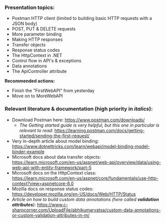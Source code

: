 ### Presentation topics:

- Postman HTTP client (limited to building basic HTTP requests with a JSON body)
- POST, PUT & DELETE requests
- More parameter binding
- Making HTTP responses
- Transfer objects
- Response status codes
- The HttpContext in .NET
- Control flow in API's & exceptions
- Data annotations
- The ApiController attribute

**Recommended actions:**
- Finish the "FirstWebAPI" from yesterday
- Move on to MoreWebAPI

### Relevant literature & documentation (high priority in *italics*):
- Download Postman here: https://www.postman.com/downloads/
    - *The Getting started guide is very helpful, but this one in particular is relevant to read:* https://learning.postman.com/docs/getting-started/sending-the-first-request/
- Very in-depth article about model binding: https://www.dotnettricks.com/learn/webapi/model-binding-model-binder-example
- Microsoft docs about data transfer objects: https://learn.microsoft.com/en-us/aspnet/web-api/overview/data/using-web-api-with-entity-framework/part-5
- Microsoft docs on the HttpContext class: https://learn.microsoft.com/en-us/aspnet/core/fundamentals/use-http-context?view=aspnetcore-8.0
- Mozilla docs on response status codes: https://developer.mozilla.org/en-US/docs/Web/HTTP/Status
- *Article on how to build custom data annotations (here called **validation attributes**):* https://www.c-sharpcorner.com/UploadFile/abhikumarvatsa/custom-data-annotations-or-custom-validation-attributes-in-m/